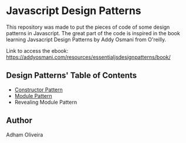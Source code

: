 # Javascript Design Patterns
This repository was made to put the pieces of code of some design patterns in Javascript. The great part of the code is inspired in the book learning Javsacript Design Patterns by Addy Osmani from O'reilly. 

Link to access the ebook: https://addyosmani.com/resources/essentialjsdesignpatterns/book/

## Design Patterns' Table of Contents
- [Constructor Pattern](constructor-pattern)
- [Module Pattern](module-pattern)
- Revealing Module Pattern

## Author
Adham Oliveira
